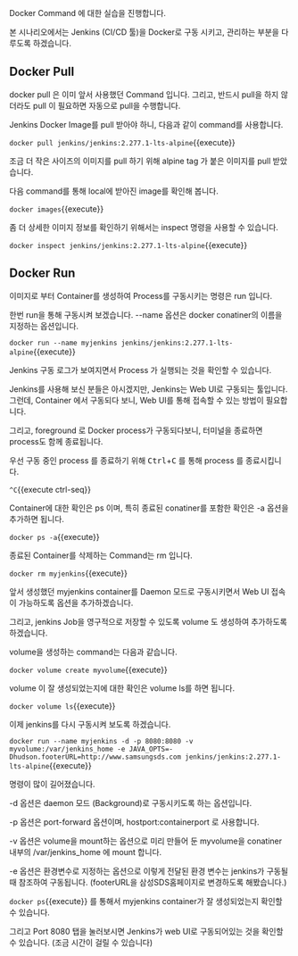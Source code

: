 Docker Command 에 대한 실습을 진행합니다.

본 시나리오에서는 Jenkins (CI/CD 툴)을 Docker로 구동 시키고, 관리하는 부분을 다루도록 하겠습니다.

## Docker Pull
docker pull 은 이미 앞서 사용했던 Command 입니다. 그리고, 반드시 pull을 하지 않더라도 pull 이 필요하면 자동으로 pull을 수행합니다.

Jenkins Docker Image를 pull 받아야 하니, 다음과 같이 command를 사용합니다.

`docker pull jenkins/jenkins:2.277.1-lts-alpine`{{execute}}

조금 더 작은 사이즈의 이미지를 pull 하기 위해 alpine tag 가 붙은 이미지를 pull 받았습니다.

다음 command를 통해 local에 받아진 image를 확인해 봅니다.

`docker images`{{execute}}

좀 더 상세한 이미지 정보를 확인하기 위해서는 inspect 명령을 사용할 수 있습니다.

`docker inspect jenkins/jenkins:2.277.1-lts-alpine`{{execute}}

## Docker Run
이미지로 부터 Container를 생성하여 Process를 구동시키는 명령은 run 입니다.

한번 run을 통해 구동시켜 보겠습니다. --name 옵션은 docker conatiner의 이름을 지정하는 옵션입니다.

`docker run --name myjenkins jenkins/jenkins:2.277.1-lts-alpine`{{execute}}

Jenkins 구동 로그가 보여지면서 Process 가 실행되는 것을 확인할 수 있습니다.

Jenkins를 사용해 보신 분들은 아시겠지만, Jenkins는 Web UI로 구동되는 툴입니다. 그런데, Container 에서 구동되다 보니, Web UI를 통해 접속할 수 있는 방법이 필요합니다.

그리고, foreground 로 Docker process가 구동되다보니, 터미널을 종료하면 process도 함께 종료됩니다.

우선 구동 중인 process 를 종료하기 위해 <kbd>Ctrl</kbd>+<kbd>C</kbd> 를 통해 process 를 종료시킵니다.

`^C`{{execute ctrl-seq}}

Container에 대한 확인은 ps 이며, 특히 종료된 conatiner를 포함한 확인은 -a 옵션을 추가하면 됩니다.

`docker ps -a`{{execute}}

종료된 Container를 삭제하는 Command는 rm 입니다.

`docker rm myjenkins`{{execute}}

앞서 생성했던 myjenkins container를 Daemon 모드로 구동시키면서 Web UI 접속이 가능하도록 옵션을 추가하겠습니다.

그리고, jenkins Job을 영구적으로 저장할 수 있도록 volume 도 생성하여 추가하도록 하겠습니다.

volume을 생성하는 command는 다음과 같습니다.

`docker volume create myvolume`{{execute}}

volume 이 잘 생성되었는지에 대한 확인은 volume ls를 하면 됩니다.

`docker volume ls`{{execute}}

이제 jenkins를 다시 구동시켜 보도록 하겠습니다.

`docker run --name myjenkins -d -p 8080:8080 -v myvolume:/var/jenkins_home -e JAVA_OPTS=-Dhudson.footerURL=http://www.samsungsds.com jenkins/jenkins:2.277.1-lts-alpine`{{execute}}

명령이 많이 길어졌습니다.

-d 옵션은 daemon 모드 (Background)로 구동시키도록 하는 옵션입니다.

-p 옵션은 port-forward 옵션이며, hostport:containerport 로 사용합니다.

-v 옵션은 volume을 mount하는 옵션으로 미리 만들어 둔 myvolume을 conatiner 내부의 /var/jenkins_home 에 mount 합니다.

-e 옵션은 환경변수로 지정하는 옵션으로 이렇게 전달된 환경 변수는 jenkins가 구동될때 참조하여 구동됩니다. (footerURL을 삼성SDS홈페이지로 변경하도록 해봤습니다.)

`docker ps`{{execute}} 를 통해서 myjenkins container가 잘 생성되었는지 확인할 수 있습니다.

그리고 Port 8080 탭을 눌러보시면 Jenkins가 web UI로 구동되어있는 것을 확인할 수 있습니다. (조금 시간이 걸릴 수 있습니다)

